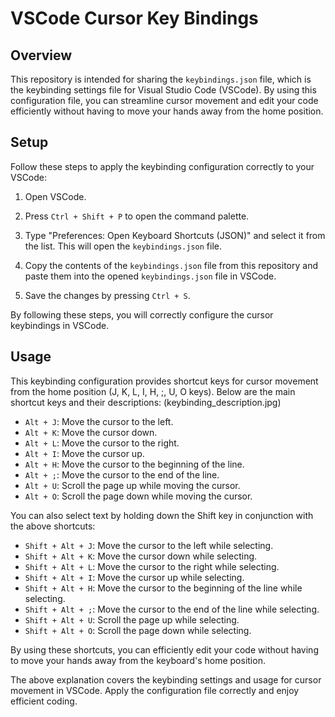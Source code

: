 # VSCode Cursor Key Bindings

## Overview
This repository is intended for sharing the `keybindings.json` file, which is the keybinding settings file for Visual Studio Code (VSCode). By using this configuration file, you can streamline cursor movement and edit your code efficiently without having to move your hands away from the home position.

## Setup
Follow these steps to apply the keybinding configuration correctly to your VSCode:

1. Open VSCode.

2. Press `Ctrl + Shift + P` to open the command palette.

3. Type "Preferences: Open Keyboard Shortcuts (JSON)" and select it from the list. This will open the `keybindings.json` file.

4. Copy the contents of the `keybindings.json` file from this repository and paste them into the opened `keybindings.json` file in VSCode.

5. Save the changes by pressing `Ctrl + S`.

By following these steps, you will correctly configure the cursor keybindings in VSCode.

## Usage
This keybinding configuration provides shortcut keys for cursor movement from the home position (J, K, L, I, H, ;, U, O keys). Below are the main shortcut keys and their descriptions:
(keybinding_description.jpg)

- `Alt + J`: Move the cursor to the left.
- `Alt + K`: Move the cursor down.
- `Alt + L`: Move the cursor to the right.
- `Alt + I`: Move the cursor up.
- `Alt + H`: Move the cursor to the beginning of the line.
- `Alt + ;`: Move the cursor to the end of the line.
- `Alt + U`: Scroll the page up while moving the cursor.
- `Alt + O`: Scroll the page down while moving the cursor.

You can also select text by holding down the Shift key in conjunction with the above shortcuts:

- `Shift + Alt + J`: Move the cursor to the left while selecting.
- `Shift + Alt + K`: Move the cursor down while selecting.
- `Shift + Alt + L`: Move the cursor to the right while selecting.
- `Shift + Alt + I`: Move the cursor up while selecting.
- `Shift + Alt + H`: Move the cursor to the beginning of the line while selecting.
- `Shift + Alt + ;`: Move the cursor to the end of the line while selecting.
- `Shift + Alt + U`: Scroll the page up while selecting.
- `Shift + Alt + O`: Scroll the page down while selecting.

By using these shortcuts, you can efficiently edit your code without having to move your hands away from the keyboard's home position.

The above explanation covers the keybinding settings and usage for cursor movement in VSCode. Apply the configuration file correctly and enjoy efficient coding.
